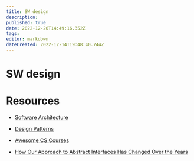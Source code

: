 ```yaml
---
title: SW design
description: 
published: true
date: 2022-12-20T14:49:16.352Z
tags: 
editor: markdown
dateCreated: 2022-12-14T19:48:40.744Z
---
```


# SW design

# Resources

* [Software Architecture](https://github.com/mhadidg/software-architecture-books)
* [Design Patterns](https://mehdihadeli.github.io/awesome-software-architecture/design-patterns/design-patterns/)
* [Awesome CS Courses](https://github.com/prakhar1989/awesome-courses)

* [How Our Approach to Abstract Interfaces Has Changed Over the Years](https://embeddedartistry.com/blog/2022/07/11/how-our-approach-to-abstract-interfaces-has-changed-over-the-years/)